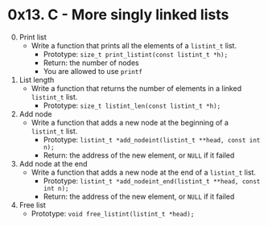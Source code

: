 # 0x13. C - More singly linked lists

0. Print list
	- Write a function that prints all the elements of a `listint_t` list.
		- Prototype: `size_t print_listint(const listint_t *h);`
		- Return: the number of nodes
		- You are allowed to use `printf`
1. List length
	- Write a function that returns the number of elements in a linked `listint_t` list.
		- Prototype: `size_t listint_len(const listint_t *h);`
2. Add node
	- Write a function that adds a new node at the beginning of a `listint_t` list.
		- Prototype: `listint_t *add_nodeint(listint_t **head, const int n);`
		- Return: the address of the new element, or `NULL` if it failed
3. Add node at the end
	- Write a function that adds a new node at the end of a `listint_t` list.
		- Prototype: `listint_t *add_nodeint_end(listint_t **head, const int n);`
		- Return: the address of the new element, or `NULL` if it failed
4. Free list
	- Prototype: `void free_listint(listint_t *head);`
